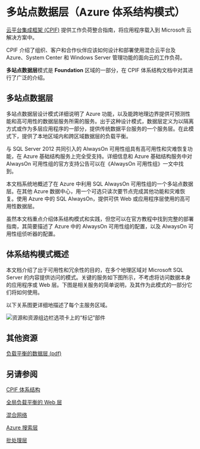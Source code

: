 <properties 
   pageTitle="多站点数据层（Azure 体系结构模式）" 
   description="多站点数据层模式是 Foundation 区域的一部分，在 CPIF 体系结构文档中对其进行了广泛的介绍。" 
   services="" 
   documentationCenter="" 
   authors="arynes" 
   manager="fredhar" 
   editor=""/>

<tags
   ms.service="cloud-services"
   ms.date="03/25/2015"
   wacn.date="10/03/2015"/>

# 多站点数据层（Azure 体系结构模式）

[云平台集成框架 (CPIF)](/documentation/articles/azure-architectures-cpif-overview) 提供工作负荷整合指南，将应用程序载入到 Microsoft 云解决方案中。

CPIF 介绍了组织、客户和合作伙伴应该如何设计和部署使用混合云平台及 Azure、System Center 和 Windows Server 管理功能的面向云的工作负荷。

**多站点数据层**模式是 **Foundation** 区域的一部分，在 CPIF 体系结构文档中对其进行了广泛的介绍。

## 多站点数据层

多站点数据层设计模式详细说明了 Azure 功能，以及能跨地理边界提供可预测性能和高可用性的数据层服务所需的服务。出于这种设计模式，数据层定义为以隔离方式或作为多层应用程序的一部分，提供传统数据平台服务的一个服务层。在此模式下，提供了本地区域内和跨区域数据层的负载平衡。

与 SQL Server 2012 共同引入的 AlwaysOn 可用性组具有高可用性和灾难恢复功能，在 Azure 基础结构服务上完全受支持。详细信息和 Azure 基础结构服务中对 AlwaysOn 可用性组的官方支持公告可以在《AlwaysOn 可用性组》一文中找到。

本文档系统地概述了在 Azure 中利用 SQL AlwaysOn 可用性组的一个多站点数据层。在其他 Azure 数据中心，用一个可选只读次要节点完成其他功能和灾难恢复。使用 Azure 中的 SQL AlwaysOn，提供可供 Web 或应用程序层使用的高可用性数据层。

虽然本文档重点介绍体系结构模式和实践，但您可以在官方教程中找到完整的部署指南，其简要描述了 Azure 中的 AlwaysOn 可用性组的配置，以及 AlwaysOn 可用性组侦听器的配置。

## 体系结构模式概述 

本文档介绍了出于可用性和冗余性的目的，在多个地理区域对 Microsoft SQL Server 的内容提供访问的模式。关键的服务如下图所示，不考虑将访问数据本身的应用程序或 Web 层。下图是相关服务的简单说明，及其作为此模式的一部分它们将如何使用。

以下关系图更详细地描述了每个主服务区域。
 
![资源和资源组边栏选项卡上的“标记”部件](./media/azure-architectures-cpif-foundation-multi-site-data-tier/overview.png)

##  其他资源
[负载平衡的数据层 (pdf)](https://gallery.technet.microsoft.com/Cloud-Platform-Integration-dfb09e41)

## 另请参阅
[CPIF 体系结构](https://gallery.technet.microsoft.com/Cloud-Platform-Integration-bd1e434a)

[全局负载平衡的 Web 层](https://gallery.technet.microsoft.com/Cloud-Platform-Integration-2c3c663a)

[混合网络](https://gallery.technet.microsoft.com/Cloud-Platform-Integration-5e401f38)

[Azure 搜索层](https://gallery.technet.microsoft.com/Cloud-Platform-Integration-e581d65d)

[批处理层](https://gallery.technet.microsoft.com/Cloud-Platform-Integration-0bc3f8b1)

<!---HONumber=71-->